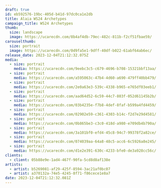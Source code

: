 ```yaml
---
draft: true
id: eb592576-19bc-405d-b41d-97dc0ca1e2db
title: Alaia WS24 Archetypes
campaign_title: WS24 Archetypes
thumb:
  size: landscape
  image: https://ucarecdn.com/8b4af4db-79ec-482c-811b-f2cf51fbae59/
carouselthumb:
  size: portrait
  image: https://ucarecdn.com/0d9fa5e1-9dff-40df-b022-61abf64ab6ec/
release_date: 2023-12-04T21:12:32.075Z
media:
  - size: portrait
    media: https://ucarecdn.com/9eebc3c5-c679-4696-b708-15321bbf13aa/
  - size: portrait
    media: https://ucarecdn.com/a595063c-47b4-4d60-a690-479ff40bb479/
  - size: portrait
    media: https://ucarecdn.com/2e0a63e3-539c-4338-b965-e765df03eeb1/
  - size: portrait
    media: https://ucarecdn.com/aad64d52-6c59-44c7-803f-052d61145b2b/
  - size: portrait
    media: https://ucarecdn.com/03b4235e-f7b8-4def-8faf-b599a4fd4459/
  - size: portrait
    media: https://ucarecdn.com/02902e59-c361-4303-b14c-f2d7e29d4581/
  - size: portrait
    media: https://ucarecdn.com/0b865be3-c3c0-418d-a980-e709db4b790a/
  - size: portrait
    media: https://ucarecdn.com/3a101bf0-efd4-45c8-94c7-99378f2a82ce/
  - size: portrait
    media: https://ucarecdn.com/074039aa-64a8-48c5-acc6-6c5926a8e245/
  - size: portrait
    media: https://ucarecdn.com/d1e2e391-630c-4233-bfe0-de3a928cc56c/
clients:
  - client: 05b88e9e-1ad4-467f-90fa-5cd8d8af138e
artists:
  - artist: b5269081-af29-425f-8594-3ac21af0bc07
  - artist: a370132a-74e5-4245-8f71-f86cece1e8a7
date: 2023-12-04T21:12:32.081Z
---
```

